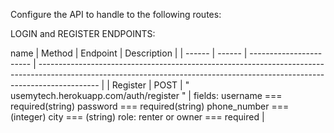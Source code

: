 Configure the API to handle to the following routes:

LOGIN and REGISTER ENDPOINTS:

name | Method | Endpoint                 | 
Description 
                                                            |
| ------ | ------ | ----------------------- | --------------------------------------------------------------------------------------------------------------------------------------------------------------------------- |
| Register | POST | " usemytech.herokuapp.com/auth/register " | fields: username === required(string)
		password === required(string)
		phone_number === (integer)
		city === (string)
		role: renter or owner === required |